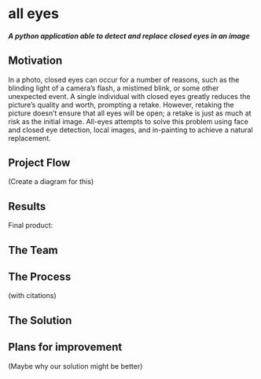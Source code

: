 # all eyes
#### *A python application able to detect and replace closed eyes in an image*


## Motivation
In a photo, closed eyes can occur for a number of reasons, such as the blinding light of a camera’s flash, a mistimed blink, or some other unexpected event. A single individual with closed eyes greatly reduces the picture’s quality and worth, prompting a retake. However, retaking the picture doesn’t ensure that all eyes will be open; a retake is just as much at risk as the initial image. All-eyes attempts to solve this problem using face and closed eye detection, local images, and in-painting to achieve a natural replacement.


## Project Flow
(Create a diagram for this)


## Results
Final product:


## The Team


## The Process
(with citations)


## The Solution


## Plans for improvement
(Maybe why our solution might be better)
